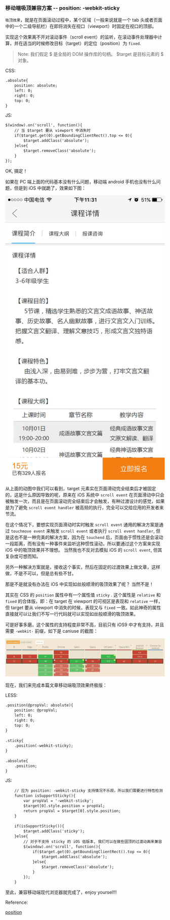### 移动端吸顶兼容方案 -- position: -webkit-sticky

`吸顶效果`，就是在页面滚动过程中，某个区域（一般来说就是一个 tab 头或者页面中的一个二级导航栏）在即将消失在视口（viewport）时固定在视口的顶部。

实现这个效果离不开对滚动事件（scroll event）的监听，在滚动事件处理器中计算，并在适当的时候修改目标（target）的定位（position）为 `fixed`.

> Note: 我们假定 $ 是全局的 DOM 操作库的句柄。 $target 是目标元素的 $ 对象。

CSS:
```
.absolute{
    position: absolute;
    left: 0;
    right: 0;
    top: 0;
}
```
JS:
```
$(window).on('scroll', function(){
    // 当 $target 要从 viewport 中消失时
    if($target.get(0).getBoundingClientRect().top <= 0){
        $target.addClass('absolute');
    }else{
        $target.removeClass('absolute');
    }
});
```
OK, 搞定！

如果在 PC 端上面的代码基本没有什么问题，移动端 android 手机也没有什么问题，但是到 iOS 中就跪了，效果如下图：

![iOS 固定效果](./resource/fixed_top_iOS.png)

从上面的动图中我们可以看到，target 元素实在页面滑动完全结束后才被固定的，这是什么原因导致的呢，原来在 iOS 系统中 `scroll event` 在页面滑动中只会被触发一次，而且是在页面滚动完全结束后才会触发，有种过渡设计的感觉，如果是为了避免 `scroll event handler` 被高频的执行，完全可以交给应用的开发者来节流。

在这个情况下，要想实现页面滑动时实时触发 `scroll event` 通用的解决方案是通过 `touchmove event` 来触发 `scroll event` 或者执行 `scroll event handler`, 但是这也不是一种完美的解决方案，因为在 `touchend` 后，页面由于惯性还是会滚动一段距离，而有没有一种事件来监听这种惯性滚动，所以要通过这个方案来实现 iOS 中的吸顶效果并不理想。 当然我也不反对去模拟 iOS 的 `scroll event`, 但其复杂度可想而知。

另外一种解决方案就是，接收这个事实，然后在固定的过渡效果上做文章，这样做，不是不可以，但是总有些不甘。

那是不是就没有办法在 iOS 中实现如丝般顺滑的吸顶效果了呢？ 当然不是！

其实在 CSS 的 `position` 属性中有一个属性值 `sticky` . 这个属性是 `relative` 和 `fixed` 的合体版，即：在 target 在 viewport 的可视区是表现和 `relative` 一样，但 target 要从 viewport 中消失的时候，表现又与 `fixed` 一致。如此神奇的属性直接就可以让我们不写一行代码就可以实现如丝般顺滑的吸顶效果。

可是好事多磨，这个属性的支持程度非常不高，目前只有 iOS9 中才有支持，并且需要 `-webkit-` 前缀，如下是 caniuse 的截图：

![can_i_use_sticky](./resource/can_i_use_sticky.png)

现在，我们来完成本篇文章移动端吸顶效果终极版：

LESS:

```
.position(@propVal: absolute){
    position: @propVal;
    left: 0;
    right: 0;
    top: 0;
}

.sticky{
    .position(-webkit-sticky);
}

.absolute{
    .position;
}
```
JS:

```
    // 应为 position: -webkit-sticky 支持情况不乐观，所以我们需要进行特性检测
    function isSupportSticky(){
        var propVal = '-webkit-sticky';
        $target[0].style.position = propVal;
        return propVal = $target[0].style.position;
    }

    if(isSupportSticky()){
        $target.addClass('sticky');
    }else{
        // 对于不支持 sticky 的 iOS 低版本, 我们可以在做些固顶的过渡动画来兼容
        $(window).on('scroll', function(){
            if($target.get(0).getBoundingClientRect().top <= 0){
                $target.addClass('absolute');
            }else{
                $target.removeClass('absolute');
            }
        });
    }
```

至此，兼容移动端现代浏览器就完成了，enjoy yoursel!!!

Reference:

[position](https://developer.mozilla.org/en-US/docs/Web/CSS/position)